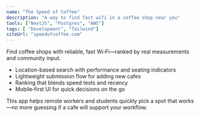 ```yaml
---
name: "The Speed of Coffee"
description: "A way to find fast wifi in a coffee shop near you"
tools: ["NextJS", "Postgres", "AWS"]
tags: [ "Development", "Tailwind"]
siteUrl: "speedofcoffee.com"
---
```


Find coffee shops with reliable, fast Wi‑Fi—ranked by real measurements and community input.

- Location-based search with performance and seating indicators
- Lightweight submission flow for adding new cafes
- Ranking that blends speed tests and recency
- Mobile‑first UI for quick decisions on the go

This app helps remote workers and students quickly pick a spot that works—no more guessing if a cafe will support your workflow.
